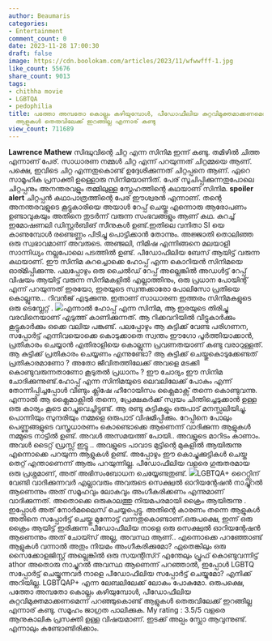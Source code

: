 ```yaml
---
author: Beaumaris
categories:
- Entertainment
comment_count: 0
date: 2023-11-28 17:00:30
draft: false
image: https://cdn.boolokam.com/articles/2023/11/wfwwfff-1.jpg
like_count: 55676
share_count: 9013
tags:
- chithha movie
- LGBTQA
- pedophilia
title: പത്തോ അമ്പതോ കൊല്ലം കഴിയുമ്പോൾ, പീഡോഫീലിയ കുറ്റവിമുക്തമാക്കണമെന്ന് പറഞ്ഞുകൊണ്ട്
  ആളുകൾ തെരുവിലേക്ക് ഇറങ്ങില്ല എന്നാര് കണ്ടു
view_count: 711689
---
```


**Lawrence Mathew** സിദ്ധുവിന്റെ ചിറ്റ എന്ന സിനിമ ഇന്ന് കണ്ടു. തമിഴിൽ ചിത്ത എന്നാണ് പേര്. സാധാരണ നമ്മൾ ചിറ്റ എന്ന് പറയുന്നത് ചിറ്റമ്മയെ ആണ്. പക്ഷെ, ഇവിടെ ചിറ്റ എന്നതുകൊണ്ട് ഉദ്ദേശിക്കുന്നത് ചിറ്റപ്പനെ ആണ്. ഏറെ സാമൂഹിക പ്രസക്തി ഉള്ളൊരു സിനിമയാണിത്. പേര് സൂചിപ്പിക്കുന്നതുപോലെ ചിറ്റപ്പനും അനന്തരവളും തമ്മിലുള്ള സ്നേഹത്തിന്റെ കഥയാണ് സിനിമ. **spoiler alert** ചിറ്റപ്പൻ കഥാപാത്രത്തിന്റെ പേര് ഈശ്വരൻ എന്നാണ്. തന്റെ അനന്തരവളുടെ കൂട്ടുകാരിയെ അയാൾ റേപ്പ് ചെയ്തു എന്നൊരു ആരോപണം ഉണ്ടാവുകയും അതിനെ തുടർന്ന് വരുന്ന സംഭവങ്ങളും ആണ് കഥ. കുറച്ച് ഇമോഷണലി ഡിസ്റ്റർബിങ് സീനുകൾ ഉണ്ട്.ഇതിലെ വനിതാ SI യെ കാണുമ്പോൾ രണ്ടെണ്ണം പിടിച്ചു പൊട്ടിക്കാൻ തോന്നും. അജ്ജാതി തൊലിഞ്ഞ ഒരു സ്വഭാവമാണ് അവരുടെ. അഞ്ജലി, നിമിഷ എന്നിങ്ങനെ മലയാളി സാന്നിധ്യം നല്ലപോലെ പടത്തിൽ ഉണ്ട്. പീഡോഫീലിയ ബേസ് ആയിട്ട് വരുന്ന കഥയാണ്. ഈ സിനിമ കുറച്ചൊക്കെ ഹോപ്പ് എന്ന കൊറിയൻ സിനിമയെ ഓര്മിപ്പിക്കുന്നു. പലപ്പോഴും ഒരു ചൈൽഡ് റേപ്പ് അല്ലെങ്കിൽ അഡൾട്ട് റേപ്പ് വിഷയം ആയിട്ട് വരുന്ന സിനിമകളിൽ എല്ലാത്തിനും, ഒരു പ്രധാന പോയിന്റ് എന്ന് പറയുന്നത് ഇരയോ, ഇരയുടെ സ്വന്തക്കാരോ പോലിസോ പ്രതിയെ കൊല്ലുന്നു... റിവൻജ് എടുക്കുന്നു. ഇതാണ് സാധാരണ ഇത്തരം സിനിമകളുടെ ഒരു ടെമ്പ്ലേറ്റ് . ![](https://cdn.boolokam.com/articles/2023/11/wfwwfff-1.jpg)എന്നാൽ ഹോപ്പ് എന്ന സിനിമ, ആ ഇരയുടെ തിരിച്ചു വരവിനെയാണ് എടുത്ത് കാണിക്കുന്നത്. ആ റിക്കവറിയിൽ വീട്ടുകാർക്കും കൂട്ടുകാർക്കും ഒക്കെ വലിയ പങ്കുണ്ട്. പലപ്പോഴും ആ കുട്ടിക്ക് വേണ്ട പരിഗണന, സപ്പോർട്ട് എന്നിവയൊക്കെ കൊടുക്കാതെ സ്വന്തം ഈഗോ പൂർത്തിയാക്കാൻ, പ്രതികാരം ചെയ്യാൻ എതിരാളിയെ കൊല്ലുന്ന പ്രവണതയാണ് കണ്ടു വരാറുള്ളത്. ആ കുട്ടിക്ക് പ്രതികാരം ചെയ്യണം എന്നുണ്ടോ? ആ കുട്ടിക്ക് ചെയ്തുകൊടുക്കേണ്ടത് പ്രതികാരമാണോ ? അതോ ജീവിതത്തിലേക്ക് അവളെ മടക്കി കൊണ്ടുവരുന്നതാണോ കൂടുതൽ പ്രധാനം ? ഈ ചോദ്യം ഈ സിനിമ ചോദിക്കുന്നുണ്ട്.ഹോപ്പ് എന്ന സിനിമയുടെ ലെവലിലേക്ക് പോകും എന്ന് തോന്നിപ്പിച്ചപ്പോൾ വീണ്ടും ക്ലിഷേ ഹീറോയിസം ക്ലൈമാക്സ്‌ തന്നെ കൊണ്ടുവന്നു. എന്നാൽ ആ ക്ലൈമാക്സിൽ തന്നെ, പ്രേക്ഷകർക്ക് സ്വയം ചിന്തിച്ചെടുക്കാൻ ഉള്ള ഒരു കാര്യം കൂടെ മറച്ചുവെച്ചിട്ടുണ്ട്. ആ രണ്ടു കുട്ടികളും ഒരുപാട് മനസ്സലിയിച്ചു. പൊന്നിയും സുന്ദരിയും നമ്മളെ ഒരുപാട് വിഷമിപ്പിക്കും. റേപ്പിനെ പോലും പെണ്ണുങ്ങളുടെ വസ്ത്രധാരണം കൊണ്ടൊക്കെ ആണെന്ന് വാദിക്കുന്ന ആളുകൾ നമ്മുടെ നാട്ടിൽ ഉണ്ട്. അവൾ അസമയത്ത് പോയി.. അവളുടെ മാറിടം കാണാം. അവൾ ടൈറ്റ് ഡ്രസ്സ്‌ ഇട്ടു .. അവളുടെ പാവാട മുട്ടിന്റെ മുകളിൽ ആയിരുന്നു എന്നൊക്കെ പറയുന്ന ആളുകൾ ഉണ്ട്. അപ്പോഴും ഈ കൊച്ചുക്കുട്ടികൾ ചെയ്ത തെറ്റ് എന്താണെന്ന് ആരും പറയുന്നില്ല. പീഡോഫീലിയ വളരെ ഗുരുതരമായ ഒരു പ്രശ്നമാണ്, അത് അഭിസംബോധന ചെയ്യേണ്ടതുണ്ട്. ![](https://cdn.boolokam.com/articles/2023/11/wfwfwwfwwf.webp)LGBTQA+ റൈറ്റ്സിന് വേണ്ടി വാദിക്കുന്നവർ എല്ലാവരും അവരുടെ സെക്ഷ്വൽ ഓറിയന്റേഷൻ നാച്ചുറൽ ആണെന്നും അത് സമൂഹവും ലോകവും അംഗീകരിക്കണം എന്നുമാണ് വാദിക്കുന്നത്. അതൊക്കെ ഒരുകാലത്തു നിയമപരമായി ക്രൈം ആയിരുന്നു . ഇപ്പോൾ അത് നോർമലൈസ് ചെയ്യപ്പെട്ടു. അതിന്റെ കാരണം തന്നെ ആളുകൾ അതിനെ സപ്പോർട്ട് ചെയ്തു മുന്നോട്ട് വന്നതുകൊണ്ടാണ്.ഒരുപക്ഷെ, ഇന്ന് ഒരു ക്രൈം ആയിട്ട് ഇരിക്കുന്ന പീഡോഫീലിയ നാളെ ഒരു സെക്ഷ്വൽ ഓറിയന്റേഷൻ ആണെന്നും അത് ചോയ്സ് അല്ല, അവസ്ഥ ആണ്.. എന്നൊക്കെ പറഞ്ഞോണ്ട് ആളുകൾ വന്നാൽ അതും നിയമം അംഗീകരിക്കുമോ? ഏതെങ്കിലും ഒരു സൈക്കോളജിസ്റ്റ് അല്ലെങ്കിൽ ഒരു സയന്റിസ്റ് എന്തേലും പ്രൂഫ് കൊണ്ടുവന്നിട്ട് athor അതൊരു നാച്ചുറൽ അവസ്ഥ ആണെന്ന് പറഞ്ഞാൽ, ഇപ്പോൾ LGBTQ സപ്പോർട്ട് ചെയ്യുന്നവർ നാളെ പീഡോഫീലിയ സപ്പോർട്ട് ചെയ്യുമോ? എനിക്ക് അറിയില്ല. LGBTQAP+ എന്ന ലേബലിലേക്ക് ലോകം പോകുമോ. ഒരുപക്ഷെ, പത്തോ അമ്പതോ കൊല്ലം കഴിയുമ്പോൾ, പീഡോഫീലിയ കുറ്റവിമുക്തമാക്കണമെന്ന് പറഞ്ഞുകൊണ്ട് ആളുകൾ തെരുവിലേക്ക് ഇറങ്ങില്ല എന്നാര് കണ്ടു. സമൂഹം ജാഗ്രത പാലിക്കുക. My rating : 3.5/5 വളരെ ആനുകാലിക പ്രസക്തി ഉള്ള വിഷയമാണ്. ഇടക്ക് അല്പം സ്ലോ ആവുന്നുണ്ട്. എന്നാലും കണ്ടോണ്ടിരിക്കാം.